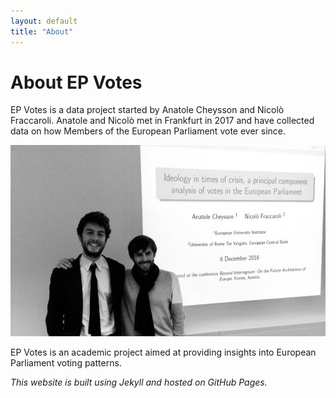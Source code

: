 ```yaml
---
layout: default
title: "About"
---
```


# About EP Votes

EP Votes is a data project started by Anatole Cheysson and Nicolò Fraccaroli. Anatole and Nicolò met in Frankfurt in 2017 and have collected data on how Members of the European Parliament vote ever since.

![EP Votes Founders](nicanatole.jpg)

EP Votes is an academic project aimed at providing insights into European Parliament voting patterns.

_This website is built using Jekyll and hosted on GitHub Pages._
